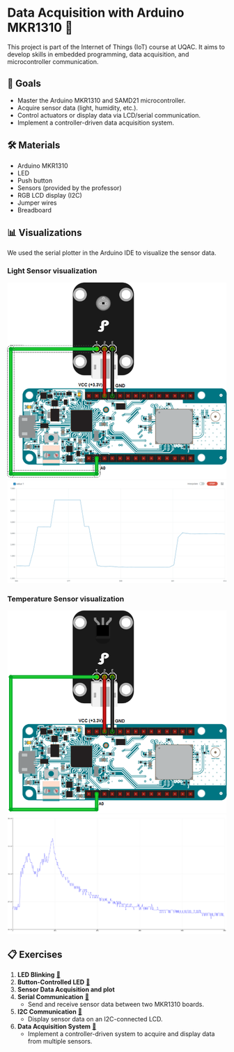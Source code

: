 # Data Acquisition with Arduino MKR1310 🌟

This project is part of the Internet of Things (IoT) course at UQAC. 
It aims to develop skills in embedded programming, data acquisition, and microcontroller communication. 

## 🎯 Goals
- Master the Arduino MKR1310 and SAMD21 microcontroller.
- Acquire sensor data (light, humidity, etc.).
- Control actuators or display data via LCD/serial communication.
- Implement a controller-driven data acquisition system.

## 🛠️ Materials
- Arduino MKR1310
- LED
- Push button
- Sensors (provided by the professor)
- RGB LCD display (I2C)
- Jumper wires
- Breadboard

## 📊 Visualizations


We used the serial plotter in the Arduino IDE to visualize the sensor data.

### Light Sensor visualization

![Light Sensor](./img/LightSensor.png)
![Lumen](./img/lumen.png)

### Temperature Sensor visualization
![Temperature Sensor](./img/TempSensor.png)
![Temperature](./img/temperature.png)



## 📋 Exercises
1. **LED Blinking** [🔗](./blink/blink_1/blink_1.ino)
2. **Button-Controlled LED**  [🔗](./blink/blink_2/blink_2.ino)
3. **Sensor Data Acquisition and plot** 
4. **Serial Communication** [🔗](./serial_communication_c1/)
   - Send and receive sensor data between two MKR1310 boards.
5. **I2C Communication** [🔗](./I2C_link_c2//)
   - Display sensor data on an I2C-connected LCD.
6. **Data Acquisition System** [🔗](./data_acquisition_c3/)
   - Implement a controller-driven system to acquire and display data from multiple sensors.
